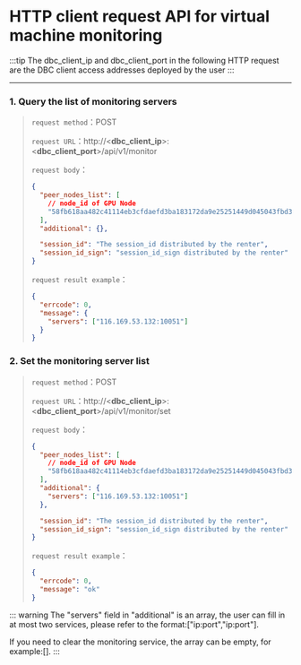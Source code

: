 # HTTP client request API for virtual machine monitoring

:::tip
The dbc_client_ip and dbc_client_port in the following HTTP request are the DBC client access addresses deployed by the user
:::

---

### 1. Query the list of monitoring servers

> `request method`：POST
>
> `request URL`：http://<**dbc_client_ip**>:<**dbc_client_port**>/api/v1/monitor
>
> `request body`：
>
> ```json
> {
>   "peer_nodes_list": [
>     // node_id of GPU Node
>     "58fb618aa482c41114eb3cfdaefd3ba183172da9e25251449d045043fbd37f45"
>   ],
>   "additional": {},
>
>   "session_id": "The session_id distributed by the renter",
>   "session_id_sign": "session_id_sign distributed by the renter"
> }
> ```
>
> `request result example`：
>
> ```json
> {
>   "errcode": 0,
>   "message": {
>     "servers": ["116.169.53.132:10051"]
>   }
> }
> ```

### 2. Set the monitoring server list

> `request method`：POST
>
> `request URL`：http://<**dbc_client_ip**>:<**dbc_client_port**>/api/v1/monitor/set
>
> `request body`：
>
> ```json
> {
>   "peer_nodes_list": [
>     // node_id of GPU Node
>     "58fb618aa482c41114eb3cfdaefd3ba183172da9e25251449d045043fbd37f45"
>   ],
>   "additional": {
>     "servers": ["116.169.53.132:10051"]
>   },
>
>   "session_id": "The session_id distributed by the renter",
>   "session_id_sign": "session_id_sign distributed by the renter"
> }
> ```
>
> `request result example`：
>
> ```json
> {
>   "errcode": 0,
>   "message": "ok"
> }
> ```

::: warning
The "servers" field in "additional" is an array, the user can fill in at most two services, please refer to the format:["ip:port","ip:port"].

If you need to clear the monitoring service, the array can be empty, for example:[].
:::
